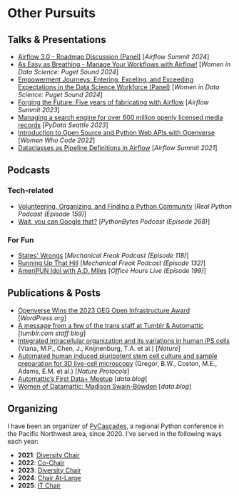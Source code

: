 # Other Pursuits

## Talks & Presentations

- [Airflow 3.0 - Roadmap Discussion (Panel)](https://www.youtube.com/watch?v=GYJL1kOKFz0) [_Airflow Summit 2024_]
- [As Easy as Breathing - Manage Your Workflows with Airflow!](https://www.linkedin.com/posts/diversity-in-data-science_widspugetsound-womenindata-wids-activity-7183206393959645185-_gcv) [_Women in Data Science: Puget Sound 2024_]
- [Empowerment Journeys: Entering, Exceling, and Exceeding Expectations in the Data Science Workforce (Panel)](https://widspugetsound.sched.com/event/1b9Ng/empowerment-journeys-entering-exceling-and-exceeding-expectations-in-the-data-science-workforce) [_Women in Data Science: Puget Sound 2024_]
- [Forging the Future: Five years of fabricating with Airflow](https://www.youtube.com/watch?v=z_BkpAA0RkA) [_Airflow Summit 2023_]
- [Managing a search engine for over 600 million openly licensed media records](https://www.youtube.com/watch?v=R0YqPAhKMhs) [_PyData Seattle 2023_]
- [Introduction to Open Source and Python Web APIs with Openverse](https://www.youtube.com/watch?v=JHRSre--ARU) [_Women Who Code 2022_]
- [Dataclasses as Pipeline Definitions in Airflow](https://www.youtube.com/watch?v=ja2siGyklq0) [_Airflow Summit 2021_]

## Podcasts

### Tech-related

- [Volunteering, Organizing, and Finding a Python Community](https://www.youtube.com/watch?v=qmGpW1w3ENk) [_Real Python Podcast (Episode 159)_]
- [Wait, you can Google that?](https://www.youtube.com/watch?v=CWzPMqp5UeA) [_PythonBytes Podcast (Episode 268)_]

### For Fun

- [States' Wrongs](https://www.mechanicalfreak.website/podcast/episodes/states-wrongs) [_Mechanical Freak Podcast (Episode 118)_]
- [Running Up That Hill](https://www.mechanicalfreak.website/podcast/episodes/running-up-that-hill) [_Mechanical Freak Podcast (Episode 132)_]
- [AmeriPUN Idol with A.D. Miles](https://youtu.be/6htcNauR-BQ) [_Office Hours Live (Episode 199)_]

## Publications & Posts

- [Openverse Wins the 2023 OEG Open Infrastructure Award](https://wordpress.org/news/2023/09/openverse-wins-the-2023-oeg-open-infrastructure-award/) [_WordPress.org_]
- [A message from a few of the trans staff at Tumblr & Automattic](https://www.tumblr.com/staff/743224389484625920/a-message-from-a-few-of-the-trans-staff-at-tumblr?source=share) [_tumblr.com staff blog_]
- [Integrated intracellular organization and its variations in human iPS cells](https://doi.org/10.1038/s41586-022-05563-7) (Viana, M.P., Chen, J., Knijnenburg, T.A. et al.) [_Nature_]
- [Automated human induced pluripotent stem cell culture and sample preparation for 3D live-cell microscopy](https://doi.org/10.1038/s41596-023-00912-w) (Gregor, B.W., Coston, M.E., Adams, E.M. et al.) [_Nature Protocols_]
- [Automattic’s First Data+ Meetup](https://data.blog/2022/12/16/automattics-first-data-meetup/) [_data.blog_]
- [Women of Datamattic: Madison Swain-Bowden](https://data.blog/2023/03/15/women-of-datamattic-madison-swain-bowden/) [_data.blog_]

## Organizing

I have been an organizer of [PyCascades](https://pycascades.com), a regional Python conference in the Pacific Northwest area, since 2020. I've served in the following ways each year:
- **2021**: [Diversity Chair](https://2021.pycascades.com/about/team/)
- **2022**: [Co-Chair](https://2022.pycascades.com/about/team/)
- **2023**: [Diversity Chair](https://2023.pycascades.com/about/team/)
- **2024**: [Chair At-Large](https://2024.pycascades.com/about/team/)
- **2025**: [IT Chair](https://2025.pycascades.com/about/team/)
